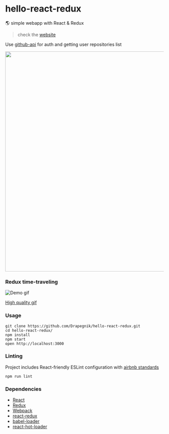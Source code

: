 # hello-react-redux
:earth_americas: simple webapp with React &amp; Redux

> check the [website](https://drapegnik.github.io/hello-react-redux/)

Use [github-api](https://developer.github.com/v3/) for auth and getting user repositories list

<img src="http://res.cloudinary.com/dzsjwgjii/image/upload/v1486472848/react-redux.png" width=700px/>

### Redux time-traveling
![Demo gif](http://res.cloudinary.com/dzsjwgjii/image/upload/v1486471790/dev-tools.gif)

[High quality gif](http://res.cloudinary.com/dzsjwgjii/image/upload/v1486471892/gif_dev_tool.gif)

### Usage

```
git clone https://github.com/Drapegnik/hello-react-redux.git
cd hello-react-redux/
npm install
npm start
open http://localhost:3000
```

### Linting
Project includes React-friendly ESLint configuration with [airbnb standards](https://github.com/airbnb/javascript)

```
npm run lint
```
### Dependencies

* [React](https://facebook.github.io/react/)
* [Redux](http://redux.js.org/)
* [Webpack](https://webpack.github.io/)
* [react-redux](https://github.com/reactjs/react-redux)
* [babel-loader](https://github.com/babel/babel-loader)
* [react-hot-loader](https://github.com/gaearon/react-hot-loader)
